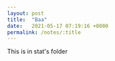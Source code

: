 ```yaml
---
layout: post
title:  "Baa"
date:   2021-05-17 07:19:16 +0000
permalink: /notes/:title
---
```


This is in stat's folder